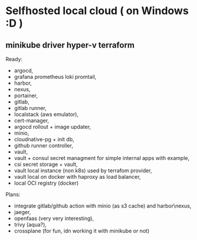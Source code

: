 # Selfhosted local cloud ( on Windows :D )
## minikube driver hyper-v terraform
Ready:
  -  argocd,
  -  grafana prometheus loki promtail,
  -  harbor,
  -  nexus,
  -  portainer,
  -  gitlab,
  -  gitlab runner,
  -  localstack (aws emulator),
  -  cert-manager,
  -  argocd rollout + image updater,
  -  minio,
  -  cloudnative-pg + init db,
  -  github runner controller,
  -  vault,
  -  vault + consul secret managment for simple internal apps with example,
  -  csi secret storage + vault,
  -  vault local instance (non k8s) used by terrafom provider,
  -  vault local on docker with haproxy as load balancer,
  -  local OCI registry (docker)

Plans: 
  -  integrate gitlab/github action with minio (as s3 cache) and harbor\nexus,
  -  jaeger,
  -  openfaas (very very interesting),
  -  trivy (aqua?),
  -  crossplane (for fun, idn working it with minikube or not)


